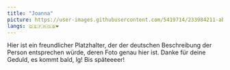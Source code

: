 ```yaml
---
title: "Joanna"
picture: https://user-images.githubusercontent.com/5419714/233984211-ab5de2a7-c0f0-4b04-9eb9-a1e51b1ad823.png
langs: 🇩🇪🇫🇷🇬🇧❤️
---
```


Hier ist ein freundlicher Platzhalter, der der deutschen Beschreibung der Person entsprechen würde, deren Foto genau hier ist.
Danke für deine Geduld, es kommt bald, lg!
Bis späteeeer!